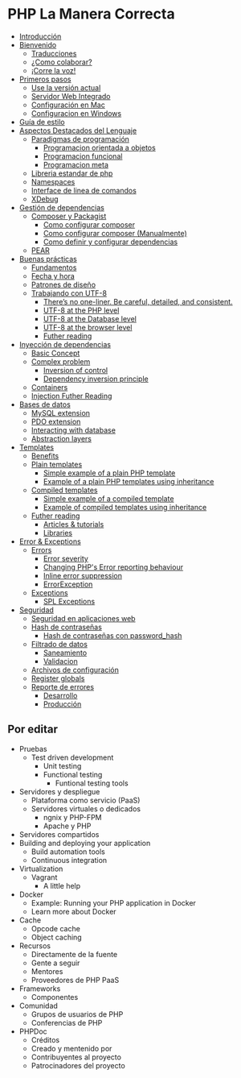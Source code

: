 # PHP La Manera Correcta

* [Introducción](README.md)
* [Bienvenido](bienvenido.md)
    * [Traducciones](traducciones.md)
    * [¿Como colaborar?](¿como-colaborar.md)
    * [¡Corre la voz!](¡corre-la-voz.md)
* [Primeros pasos](primeros-pasos.md)
    * [Use la versión actual](use-la-versión-actual.md)
    * [Servidor Web Integrado](servidor-web-integrado.md)
    * [Configuración en Mac](configuración-en-mac.md)
    * [Configuracion en Windows](configuracion-en-windows.md)
* [Guía de estilo](guias-de-estilo.md)
* [Aspectos Destacados del Lenguaje](aspectos-destacados-del-lenguaje.md)
    * [Paradigmas de programación](paradigmas-de-programación.md)
        * [Programacion orientada a objetos](programacion-orientada-a-objetos.md)
        * [Programacion funcional](programacion-funcional.md)
        * [Programacion meta](programacion-meta.md)
    * [Libreria estandar de php](libreria-estandar-de-php.md)
    * [Namespaces](namespaces.md)
    * [Interface de linea de comandos](interface-de-linea-de-comandos.md)
    * [XDebug](xdebug.md)
* [Gestión de dependencias](gestion-de-dependencias.md)
    * [Composer y Packagist](composer-y-packagist.md)
        * [Como configurar composer](como-configurar-composer.md)
        * [Como configurar composer \(Manualmente\)](como-configurar-composer-manualmente.md)
        * [Como definir y configurar dependencias](como-definir-y-configurar-dependencias.md)
    * [PEAR](pear.md)
* [Buenas prácticas](buenas-practicas.md)
    * [Fundamentos](fundamentos.md)
    * [Fecha y hora](fecha-y-hora.md)
    * [Patrones de diseño](patrones-de-diseño.md)
    * [Trabajando con UTF-8](trabajando-con-utf-8.md)
        * [There’s no one-liner. Be careful, detailed, and consistent.](theres-no-one-liner-be-careful-detailed-and-consistent.md)
        * [UTF-8 at the PHP level](utf-8-at-the-php-level.md)
        * [UTF-8 at the Database level](utf-8-at-the-database-level.md)
        * [UTF-8 at the browser level](utf-8-at-the-browser-level.md)
        * [Futher reading](futher-reading.md)
* [Inyección de dependencias](inyección-de-dependencias.md)
    * [Basic Concept](basic-concept.md)
    * [Complex problem](complex-problem.md)
        * [Inversion of control](inversion-of-control.md)
        * [Dependency inversion principle](dependency-inversion-principle.md)
    * [Containers](containers.md)
    * [Injection Futher Reading](injection-futher-reading.md)
* [Bases de datos](bases-de-datos.md)
    * [MySQL extension](mysql-extension.md)
    * [PDO extension](pdo-extension.md)
    * [Interacting with database](interacting-with-database.md)
    * [Abstraction layers](abstraction-layers.md)
* [Templates](templates.md)
    * [Benefits](benefits.md)
    * [Plain templates](plain-templates.md)
        * [Simple example of a plain PHP template](simple-example-of-a-plain-php-template.md)
        * [Example of a plain PHP templates using inheritance](example-of-a-plain-php-templates-using-inheritance.md)
    * [Compiled templates](compiled-templates.md)
        * [Simple example of a compiled template](simple-example-of-a-compiled-template.md)
        * [Example of compiled templates using inheritance](example-of-compiled-templates-using-inheritance.md)
    * [Futher reading](fother-reading.md)
        * [Articles & tutorials](articles--tutorials.md)
        * [Libraries](libraries.md)
* [Error & Exceptions](error--exceptions.md)
    * [Errors](errors.md)
        * [Error severity](error-severity.md)
        * [Changing PHP's Error reporting behaviour](changing-phps-error-reporting-behaviour.md)
        * [Inline error suppression](inline-error-suppression.md)
        * [ErrorException](errorexception.md)
    * [Exceptions](exceptions.md)
        * [SPL Exceptions](spl-exceptions.md)
* [Seguridad](seguridad.md)
    * [Seguridad en aplicaciones web](seguridad-en-aplicaciones-web.md)
    * [Hash de contraseñas](hash-de-contraseñas.md)
        * [Hash de contraseñas con password\_hash](hash-de-contraseñas-con-passwordhash.md)
    * [Filtrado de datos](filtrado-de-datos.md)
        * [Saneamiento](saneamiento.md)
        * [Validacion](validacion.md)
    * [Archivos de configuración](archivos-de-configuración.md)
    * [Register globals](register-globals.md)
    * [Reporte de errores](reporte-de-errores.md)
        * [Desarrollo](desarrollo.md)
        * [Producción](producción.md)

## Por editar
* Pruebas
    * Test driven development
        * Unit testing
        * Functional testing
            * Funtional testing tools
* Servidores y despliegue
    * Plataforma como servicio \(PaaS\)
    * Servidores virtuales o dedicados
        * ngnix y PHP-FPM
        * Apache y PHP
* Servidores compartidos
* Building and deploying your application
    * Build automation tools
    * Continuous integration
* Virtualization
    * Vagrant
        * A little help
* Docker
    * Example: Running your PHP application in Docker
    * Learn more about Docker
* Cache
    * Opcode cache
    * Object caching
* Recursos
    * Directamente de la fuente
    * Gente a seguir
    * Mentores
    * Proveedores de PHP PaaS
* Frameworks
    * Componentes
* Comunidad
    * Grupos de usuarios de PHP
    * Conferencias de PHP
* PHPDoc
    * Créditos
    * Creado y mentenido por
    * Contribuyentes al proyecto
    * Patrocinadores del proyecto

